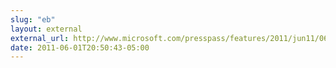 ```yaml
---
slug: "eb"
layout: external
external_url: http://www.microsoft.com/presspass/features/2011/jun11/06-01corporatenews.aspx
date: 2011-06-01T20:50:43-05:00
---
```

